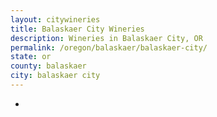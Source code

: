 ```yaml
---
layout: citywineries
title: Balaskaer City Wineries
description: Wineries in Balaskaer City, OR
permalink: /oregon/balaskaer/balaskaer-city/
state: or
county: balaskaer
city: balaskaer city
---
```

-
